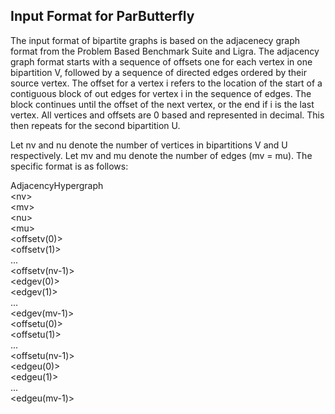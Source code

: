 Input Format for ParButterfly
-----------
The input format of bipartite graphs is based on the adjacenecy graph format
from the Problem Based Benchmark Suite and Ligra. The adjacency graph format
starts with a sequence of offsets one for each vertex in one bipartition V,
 followed by a sequence of directed edges ordered by their source
 vertex. The offset for a vertex i refers to the location of the start
 of a contiguous block of out edges for vertex i in the sequence of
 edges. The block continues until the offset of the next vertex, or
 the end if i is the last vertex. All vertices and offsets are 0 based
 and represented in decimal. This then repeats for the second bipartition U.

 Let nv and nu denote the number of vertices in bipartitions V and U respectively. 
 Let mv and mu denote the number of edges (mv = mu). 
 The specific format is as follows:

AdjacencyHypergraph  
&lt;nv>  
&lt;mv>  
&lt;nu>  
&lt;mu>  
&lt;offsetv(0)>   
&lt;offsetv(1)>  
...  
&lt;offsetv(nv-1)>  
&lt;edgev(0)>  
&lt;edgev(1)>  
...  
&lt;edgev(mv-1)>   
&lt;offsetu(0)>  
&lt;offsetu(1)>  
...  
&lt;offsetu(nv-1)>  
&lt;edgeu(0)>  
&lt;edgeu(1)>  
...  
&lt;edgeu(mv-1)> 